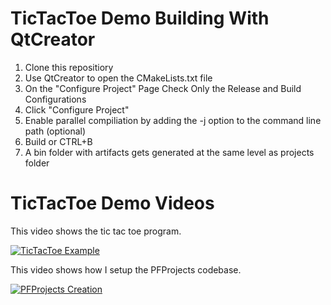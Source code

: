 # TicTacToe Demo Building With QtCreator 

1) Clone this repositiory 
2) Use QtCreator to open the CMakeLists.txt file 
3) On the "Configure Project" Page Check Only the Release and Build Configurations 
4) Click "Configure Project" 
5) Enable parallel compiliation by adding the -j option to the command line path (optional)  
6) Build or CTRL+B 
7) A bin folder with artifacts gets generated at the same level as projects folder
 
 
# TicTacToe Demo Videos
This video shows the tic tac toe program. 

[![TicTacToe Example](http://img.youtube.com/vi/2e6uR2cmVqE/0.jpg)](https://www.youtube.com/watch?v=2e6uR2cmVqE "Tic Tac Toe Example")

 
 
This video shows how I setup the PFProjects codebase. 

[![PFProjects Creation](http://img.youtube.com/vi/Gxvsf9IKB8o/0.jpg)](https://www.youtube.com/watch?v=Gxvsf9IKB8o "PFProjects Creation")
